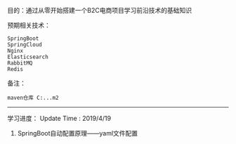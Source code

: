 目的：通过从零开始搭建一个B2C电商项目学习前沿技术的基础知识

预期相关技术：
```
SpringBoot
SpringCloud
Nginx
Elasticsearch
RabbitMQ
Redis
```


备注：

```
maven仓库 C:...m2

```





---

学习进度：
Update Time : 2019/4/19

1. SpringBoot自动配置原理——yaml文件配置


















